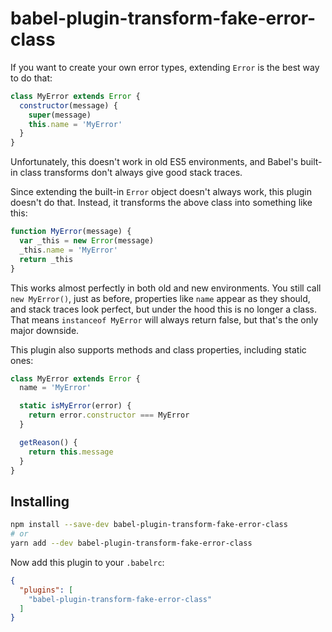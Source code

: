 # babel-plugin-transform-fake-error-class

If you want to create your own error types, extending `Error` is the best way to do that:

```javascript
class MyError extends Error {
  constructor(message) {
    super(message)
    this.name = 'MyError'
  }
}
```

Unfortunately, this doesn't work in old ES5 environments, and Babel's built-in class transforms don't always give good stack traces.

Since extending the built-in `Error` object doesn't always work, this plugin doesn't do that. Instead, it transforms the above class into something like this:

```javascript
function MyError(message) {
  var _this = new Error(message)
  _this.name = 'MyError'
  return _this
}
```

This works almost perfectly in both old and new environments. You still call `new MyError()`, just as before, properties like `name` appear as they should, and stack traces look perfect, but under the hood this is no longer a class. That means `instanceof MyError` will always return false, but that's the only major downside.

This plugin also supports methods and class properties, including static ones:

```javascript
class MyError extends Error {
  name = 'MyError'

  static isMyError(error) {
    return error.constructor === MyError
  }

  getReason() {
    return this.message
  }
}
```

## Installing

```sh
npm install --save-dev babel-plugin-transform-fake-error-class
# or
yarn add --dev babel-plugin-transform-fake-error-class
```

Now add this plugin to your `.babelrc`:

```json
{
  "plugins": [
    "babel-plugin-transform-fake-error-class"
  ]
}
```
